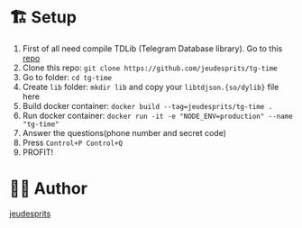 # 🏗 Setup
1. First of all need compile TDLib (Telegram Database library). Go to this [repo](https://github.com/jeudesprits/tg-time-tdlib-build-docker)
1. Clone this repo: `git clone https://github.com/jeudesprits/tg-time`
2. Go to folder: `cd tg-time`
3. Create `lib` folder: `mkdir lib` and copy your `libtdjson.{so/dylib}` file here
4. Build docker container: `docker build --tag=jeudesprits/tg-time .`
5. Run docker container: `docker run -it -e "NODE_ENV=production" --name "tg-time"`
6. Answer the questions(phone number and secret code)
7. Press `Control+P Control+Q`
8. PROFIT!

# 👨‍💻 Author 
[jeudesprits](https://t.me/jeudesprits)
